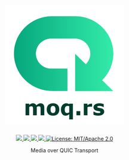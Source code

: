 <h1 align="center">
 <a href="https://moq.rs"><img src="https://raw.githubusercontent.com/moq-rs/moq-rs.github.io/master/res/moq-rs.png" alt="moq.rs"></a>
 <br>
</h1>
<p align="center">
 <a href="https://github.com/moq-rs/moqt/actions">
  <img src="https://github.com/moq-rs/moqt/workflows/cargo/badge.svg">
 </a>
 <a href="https://deps.rs/repo/github/moq-rs/moqt">
  <img src="https://deps.rs/repo/github/moq-rs/moqt/status.svg">
 </a>
 <a href="https://crates.io/crates/moqt">
  <img src="https://img.shields.io/crates/v/moqt.svg">
 </a>
 <a href="https://docs.rs/moqt">
  <img src="https://docs.rs/moqt/badge.svg">
 </a>
 <a href="https://doc.rust-lang.org/1.6.0/complement-project-faq.html#why-dual-mitasl2-license">
  <img src="https://img.shields.io/badge/license-MIT%2FApache--2.0-blue" alt="License: MIT/Apache 2.0">
 </a>
</p>
<p align="center">
 Media over QUIC Transport
</p>

